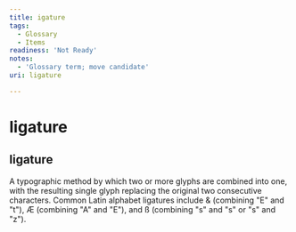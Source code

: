 ```yaml
---
title: igature
tags:
  - Glossary
  - Items
readiness: 'Not Ready'
notes:
  - 'Glossary term; move candidate'
uri: ligature

---
```

# ligature

## ligature

A typographic method by which two or more glyphs are combined into one, with the resulting single glyph replacing the original two consecutive characters. Common Latin alphabet ligatures include & (combining "E" and "t"), Æ (combining "A" and "E"), and ß (combining "s" and "s" or "s" and "z").

